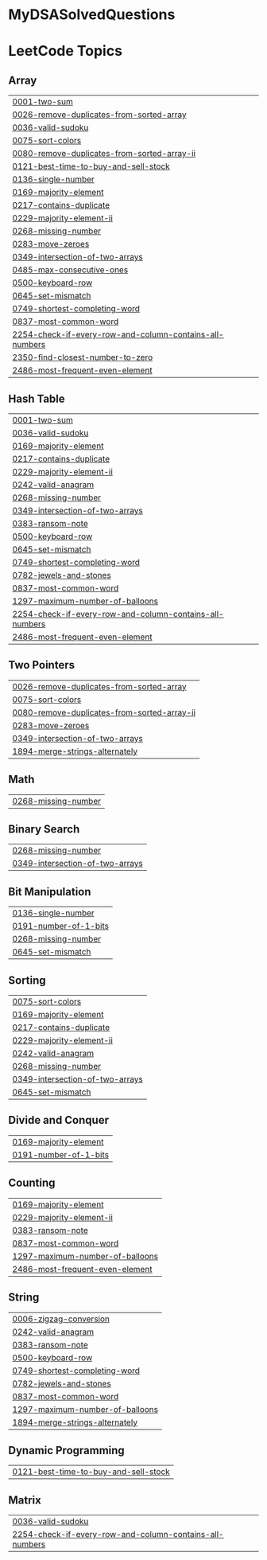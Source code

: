 # MyDSASolvedQuestions

<!---LeetCode Topics Start-->
# LeetCode Topics
## Array
|  |
| ------- |
| [0001-two-sum](https://github.com/danishsheikh1122/MyDSASolvedQuestions/tree/master/0001-two-sum) |
| [0026-remove-duplicates-from-sorted-array](https://github.com/danishsheikh1122/MyDSASolvedQuestions/tree/master/0026-remove-duplicates-from-sorted-array) |
| [0036-valid-sudoku](https://github.com/danishsheikh1122/MyDSASolvedQuestions/tree/master/0036-valid-sudoku) |
| [0075-sort-colors](https://github.com/danishsheikh1122/MyDSASolvedQuestions/tree/master/0075-sort-colors) |
| [0080-remove-duplicates-from-sorted-array-ii](https://github.com/danishsheikh1122/MyDSASolvedQuestions/tree/master/0080-remove-duplicates-from-sorted-array-ii) |
| [0121-best-time-to-buy-and-sell-stock](https://github.com/danishsheikh1122/MyDSASolvedQuestions/tree/master/0121-best-time-to-buy-and-sell-stock) |
| [0136-single-number](https://github.com/danishsheikh1122/MyDSASolvedQuestions/tree/master/0136-single-number) |
| [0169-majority-element](https://github.com/danishsheikh1122/MyDSASolvedQuestions/tree/master/0169-majority-element) |
| [0217-contains-duplicate](https://github.com/danishsheikh1122/MyDSASolvedQuestions/tree/master/0217-contains-duplicate) |
| [0229-majority-element-ii](https://github.com/danishsheikh1122/MyDSASolvedQuestions/tree/master/0229-majority-element-ii) |
| [0268-missing-number](https://github.com/danishsheikh1122/MyDSASolvedQuestions/tree/master/0268-missing-number) |
| [0283-move-zeroes](https://github.com/danishsheikh1122/MyDSASolvedQuestions/tree/master/0283-move-zeroes) |
| [0349-intersection-of-two-arrays](https://github.com/danishsheikh1122/MyDSASolvedQuestions/tree/master/0349-intersection-of-two-arrays) |
| [0485-max-consecutive-ones](https://github.com/danishsheikh1122/MyDSASolvedQuestions/tree/master/0485-max-consecutive-ones) |
| [0500-keyboard-row](https://github.com/danishsheikh1122/MyDSASolvedQuestions/tree/master/0500-keyboard-row) |
| [0645-set-mismatch](https://github.com/danishsheikh1122/MyDSASolvedQuestions/tree/master/0645-set-mismatch) |
| [0749-shortest-completing-word](https://github.com/danishsheikh1122/MyDSASolvedQuestions/tree/master/0749-shortest-completing-word) |
| [0837-most-common-word](https://github.com/danishsheikh1122/MyDSASolvedQuestions/tree/master/0837-most-common-word) |
| [2254-check-if-every-row-and-column-contains-all-numbers](https://github.com/danishsheikh1122/MyDSASolvedQuestions/tree/master/2254-check-if-every-row-and-column-contains-all-numbers) |
| [2350-find-closest-number-to-zero](https://github.com/danishsheikh1122/MyDSASolvedQuestions/tree/master/2350-find-closest-number-to-zero) |
| [2486-most-frequent-even-element](https://github.com/danishsheikh1122/MyDSASolvedQuestions/tree/master/2486-most-frequent-even-element) |
## Hash Table
|  |
| ------- |
| [0001-two-sum](https://github.com/danishsheikh1122/MyDSASolvedQuestions/tree/master/0001-two-sum) |
| [0036-valid-sudoku](https://github.com/danishsheikh1122/MyDSASolvedQuestions/tree/master/0036-valid-sudoku) |
| [0169-majority-element](https://github.com/danishsheikh1122/MyDSASolvedQuestions/tree/master/0169-majority-element) |
| [0217-contains-duplicate](https://github.com/danishsheikh1122/MyDSASolvedQuestions/tree/master/0217-contains-duplicate) |
| [0229-majority-element-ii](https://github.com/danishsheikh1122/MyDSASolvedQuestions/tree/master/0229-majority-element-ii) |
| [0242-valid-anagram](https://github.com/danishsheikh1122/MyDSASolvedQuestions/tree/master/0242-valid-anagram) |
| [0268-missing-number](https://github.com/danishsheikh1122/MyDSASolvedQuestions/tree/master/0268-missing-number) |
| [0349-intersection-of-two-arrays](https://github.com/danishsheikh1122/MyDSASolvedQuestions/tree/master/0349-intersection-of-two-arrays) |
| [0383-ransom-note](https://github.com/danishsheikh1122/MyDSASolvedQuestions/tree/master/0383-ransom-note) |
| [0500-keyboard-row](https://github.com/danishsheikh1122/MyDSASolvedQuestions/tree/master/0500-keyboard-row) |
| [0645-set-mismatch](https://github.com/danishsheikh1122/MyDSASolvedQuestions/tree/master/0645-set-mismatch) |
| [0749-shortest-completing-word](https://github.com/danishsheikh1122/MyDSASolvedQuestions/tree/master/0749-shortest-completing-word) |
| [0782-jewels-and-stones](https://github.com/danishsheikh1122/MyDSASolvedQuestions/tree/master/0782-jewels-and-stones) |
| [0837-most-common-word](https://github.com/danishsheikh1122/MyDSASolvedQuestions/tree/master/0837-most-common-word) |
| [1297-maximum-number-of-balloons](https://github.com/danishsheikh1122/MyDSASolvedQuestions/tree/master/1297-maximum-number-of-balloons) |
| [2254-check-if-every-row-and-column-contains-all-numbers](https://github.com/danishsheikh1122/MyDSASolvedQuestions/tree/master/2254-check-if-every-row-and-column-contains-all-numbers) |
| [2486-most-frequent-even-element](https://github.com/danishsheikh1122/MyDSASolvedQuestions/tree/master/2486-most-frequent-even-element) |
## Two Pointers
|  |
| ------- |
| [0026-remove-duplicates-from-sorted-array](https://github.com/danishsheikh1122/MyDSASolvedQuestions/tree/master/0026-remove-duplicates-from-sorted-array) |
| [0075-sort-colors](https://github.com/danishsheikh1122/MyDSASolvedQuestions/tree/master/0075-sort-colors) |
| [0080-remove-duplicates-from-sorted-array-ii](https://github.com/danishsheikh1122/MyDSASolvedQuestions/tree/master/0080-remove-duplicates-from-sorted-array-ii) |
| [0283-move-zeroes](https://github.com/danishsheikh1122/MyDSASolvedQuestions/tree/master/0283-move-zeroes) |
| [0349-intersection-of-two-arrays](https://github.com/danishsheikh1122/MyDSASolvedQuestions/tree/master/0349-intersection-of-two-arrays) |
| [1894-merge-strings-alternately](https://github.com/danishsheikh1122/MyDSASolvedQuestions/tree/master/1894-merge-strings-alternately) |
## Math
|  |
| ------- |
| [0268-missing-number](https://github.com/danishsheikh1122/MyDSASolvedQuestions/tree/master/0268-missing-number) |
## Binary Search
|  |
| ------- |
| [0268-missing-number](https://github.com/danishsheikh1122/MyDSASolvedQuestions/tree/master/0268-missing-number) |
| [0349-intersection-of-two-arrays](https://github.com/danishsheikh1122/MyDSASolvedQuestions/tree/master/0349-intersection-of-two-arrays) |
## Bit Manipulation
|  |
| ------- |
| [0136-single-number](https://github.com/danishsheikh1122/MyDSASolvedQuestions/tree/master/0136-single-number) |
| [0191-number-of-1-bits](https://github.com/danishsheikh1122/MyDSASolvedQuestions/tree/master/0191-number-of-1-bits) |
| [0268-missing-number](https://github.com/danishsheikh1122/MyDSASolvedQuestions/tree/master/0268-missing-number) |
| [0645-set-mismatch](https://github.com/danishsheikh1122/MyDSASolvedQuestions/tree/master/0645-set-mismatch) |
## Sorting
|  |
| ------- |
| [0075-sort-colors](https://github.com/danishsheikh1122/MyDSASolvedQuestions/tree/master/0075-sort-colors) |
| [0169-majority-element](https://github.com/danishsheikh1122/MyDSASolvedQuestions/tree/master/0169-majority-element) |
| [0217-contains-duplicate](https://github.com/danishsheikh1122/MyDSASolvedQuestions/tree/master/0217-contains-duplicate) |
| [0229-majority-element-ii](https://github.com/danishsheikh1122/MyDSASolvedQuestions/tree/master/0229-majority-element-ii) |
| [0242-valid-anagram](https://github.com/danishsheikh1122/MyDSASolvedQuestions/tree/master/0242-valid-anagram) |
| [0268-missing-number](https://github.com/danishsheikh1122/MyDSASolvedQuestions/tree/master/0268-missing-number) |
| [0349-intersection-of-two-arrays](https://github.com/danishsheikh1122/MyDSASolvedQuestions/tree/master/0349-intersection-of-two-arrays) |
| [0645-set-mismatch](https://github.com/danishsheikh1122/MyDSASolvedQuestions/tree/master/0645-set-mismatch) |
## Divide and Conquer
|  |
| ------- |
| [0169-majority-element](https://github.com/danishsheikh1122/MyDSASolvedQuestions/tree/master/0169-majority-element) |
| [0191-number-of-1-bits](https://github.com/danishsheikh1122/MyDSASolvedQuestions/tree/master/0191-number-of-1-bits) |
## Counting
|  |
| ------- |
| [0169-majority-element](https://github.com/danishsheikh1122/MyDSASolvedQuestions/tree/master/0169-majority-element) |
| [0229-majority-element-ii](https://github.com/danishsheikh1122/MyDSASolvedQuestions/tree/master/0229-majority-element-ii) |
| [0383-ransom-note](https://github.com/danishsheikh1122/MyDSASolvedQuestions/tree/master/0383-ransom-note) |
| [0837-most-common-word](https://github.com/danishsheikh1122/MyDSASolvedQuestions/tree/master/0837-most-common-word) |
| [1297-maximum-number-of-balloons](https://github.com/danishsheikh1122/MyDSASolvedQuestions/tree/master/1297-maximum-number-of-balloons) |
| [2486-most-frequent-even-element](https://github.com/danishsheikh1122/MyDSASolvedQuestions/tree/master/2486-most-frequent-even-element) |
## String
|  |
| ------- |
| [0006-zigzag-conversion](https://github.com/danishsheikh1122/MyDSASolvedQuestions/tree/master/0006-zigzag-conversion) |
| [0242-valid-anagram](https://github.com/danishsheikh1122/MyDSASolvedQuestions/tree/master/0242-valid-anagram) |
| [0383-ransom-note](https://github.com/danishsheikh1122/MyDSASolvedQuestions/tree/master/0383-ransom-note) |
| [0500-keyboard-row](https://github.com/danishsheikh1122/MyDSASolvedQuestions/tree/master/0500-keyboard-row) |
| [0749-shortest-completing-word](https://github.com/danishsheikh1122/MyDSASolvedQuestions/tree/master/0749-shortest-completing-word) |
| [0782-jewels-and-stones](https://github.com/danishsheikh1122/MyDSASolvedQuestions/tree/master/0782-jewels-and-stones) |
| [0837-most-common-word](https://github.com/danishsheikh1122/MyDSASolvedQuestions/tree/master/0837-most-common-word) |
| [1297-maximum-number-of-balloons](https://github.com/danishsheikh1122/MyDSASolvedQuestions/tree/master/1297-maximum-number-of-balloons) |
| [1894-merge-strings-alternately](https://github.com/danishsheikh1122/MyDSASolvedQuestions/tree/master/1894-merge-strings-alternately) |
## Dynamic Programming
|  |
| ------- |
| [0121-best-time-to-buy-and-sell-stock](https://github.com/danishsheikh1122/MyDSASolvedQuestions/tree/master/0121-best-time-to-buy-and-sell-stock) |
## Matrix
|  |
| ------- |
| [0036-valid-sudoku](https://github.com/danishsheikh1122/MyDSASolvedQuestions/tree/master/0036-valid-sudoku) |
| [2254-check-if-every-row-and-column-contains-all-numbers](https://github.com/danishsheikh1122/MyDSASolvedQuestions/tree/master/2254-check-if-every-row-and-column-contains-all-numbers) |
<!---LeetCode Topics End-->
